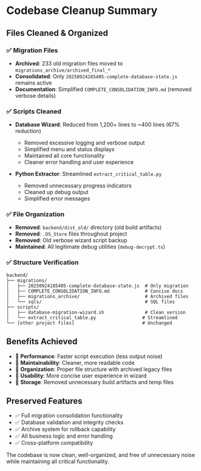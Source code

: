 # Codebase Cleanup Summary

## Files Cleaned & Organized

### ✅ Migration Files
- **Archived**: 233 old migration files moved to `migrations_archive/archived_final_*`
- **Consolidated**: Only `20250924185405-complete-database-state.js` remains active
- **Documentation**: Simplified `COMPLETE_CONSOLIDATION_INFO.md` (removed verbose details)

### ✅ Scripts Cleaned
- **Database Wizard**: Reduced from 1,200+ lines to ~400 lines (67% reduction)
  - Removed excessive logging and verbose output
  - Simplified menu and status displays  
  - Maintained all core functionality
  - Cleaner error handling and user experience

- **Python Extractor**: Streamlined `extract_critical_table.py`
  - Removed unnecessary progress indicators
  - Cleaned up debug output
  - Simplified error messages

### ✅ File Organization
- **Removed**: `backend/dist_old/` directory (old build artifacts)
- **Removed**: `.DS_Store` files throughout project
- **Removed**: Old verbose wizard script backup
- **Maintained**: All legitimate debug utilities (`debug-decrypt.ts`)

### ✅ Structure Verification
```
backend/
├── migrations/
│   ├── 20250924185405-complete-database-state.js  # Only migration
│   ├── COMPLETE_CONSOLIDATION_INFO.md             # Concise docs
│   ├── migrations_archive/                        # Archived files
│   └── sqls/                                      # SQL files
├── scripts/
│   ├── database-migration-wizard.sh               # Clean version
│   └── extract_critical_table.py                 # Streamlined
└── [other project files]                         # Unchanged
```

## Benefits Achieved
- 🚀 **Performance**: Faster script execution (less output noise)
- 🧹 **Maintainability**: Cleaner, more readable code
- 📁 **Organization**: Proper file structure with archived legacy files
- 🎯 **Usability**: More concise user experience in wizard
- 💾 **Storage**: Removed unnecessary build artifacts and temp files

## Preserved Features
- ✅ Full migration consolidation functionality
- ✅ Database validation and integrity checks  
- ✅ Archive system for rollback capability
- ✅ All business logic and error handling
- ✅ Cross-platform compatibility

The codebase is now clean, well-organized, and free of unnecessary noise while maintaining all critical functionality.